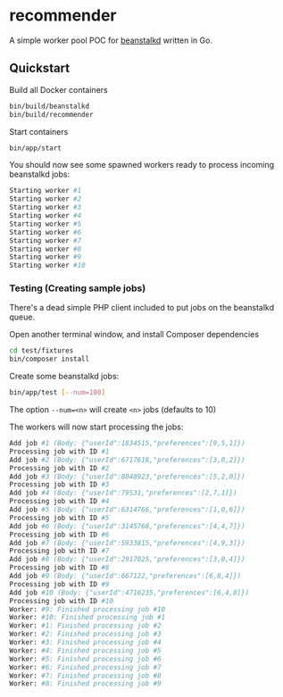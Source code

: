 # recommender

A simple worker pool POC for [beanstalkd](http://kr.github.io/beanstalkd/) written in Go.

## Quickstart

Build all Docker containers

```bash
bin/build/beanstalkd
bin/build/recommender
```

Start containers

```bash
bin/app/start
```

You should now see some spawned workers ready to process incoming beanstalkd jobs:

```bash
Starting worker #1
Starting worker #2
Starting worker #3
Starting worker #4
Starting worker #5
Starting worker #6
Starting worker #7
Starting worker #8
Starting worker #9
Starting worker #10
```

### Testing (Creating sample jobs)

There's a dead simple PHP client included to put jobs on the beanstalkd queue.

Open another terminal window, and install Composer dependencies

```bash
cd test/fixtures
bin/composer install
```

Create some beanstalkd jobs:

```bash
bin/app/test [--num=100]
```

The option `--num=<n>` will create `<n>` jobs (defaults to 10)

The workers will now start processing the jobs:

```bash
Add job #1 (Body: {"userId":1834515,"preferences":[9,5,1]})
Processing job with ID #1
Add job #2 (Body: {"userId":6717618,"preferences":[3,0,2]})
Processing job with ID #2
Add job #3 (Body: {"userId":8048923,"preferences":[5,2,0]})
Processing job with ID #3
Add job #4 (Body: {"userId":79531,"preferences":[2,7,1]})
Processing job with ID #4
Add job #5 (Body: {"userId":6314766,"preferences":[1,0,6]})
Processing job with ID #5
Add job #6 (Body: {"userId":3145768,"preferences":[4,4,7]})
Processing job with ID #6
Add job #7 (Body: {"userId":5933815,"preferences":[4,9,3]})
Processing job with ID #7
Add job #8 (Body: {"userId":2917025,"preferences":[3,0,4]})
Processing job with ID #8
Add job #9 (Body: {"userId":667122,"preferences":[6,8,4]})
Processing job with ID #9
Add job #10 (Body: {"userId":4716235,"preferences":[6,4,8]})
Processing job with ID #10
Worker: #9: Finished processing job #10
Worker: #10: Finished processing job #1
Worker: #1: Finished processing job #2
Worker: #2: Finished processing job #3
Worker: #3: Finished processing job #4
Worker: #4: Finished processing job #5
Worker: #5: Finished processing job #6
Worker: #6: Finished processing job #7
Worker: #7: Finished processing job #8
Worker: #8: Finished processing job #9
```